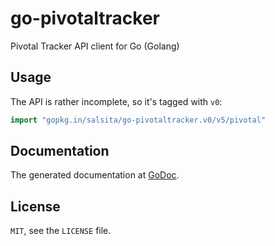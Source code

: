 # go-pivotaltracker #

Pivotal Tracker API client for Go (Golang)

## Usage ##

The API is rather incomplete, so it's tagged with `v0`:

```go
import "gopkg.in/salsita/go-pivotaltracker.v0/v5/pivotal"
```

## Documentation ##

The generated documentation at [GoDoc](http://godoc.org/github.com/salsita/go-pivotaltracker/v5/pivotal).

## License ##

`MIT`, see the `LICENSE` file.
